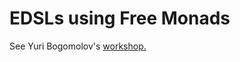 # EDSLs using Free Monads

See Yuri Bogomolov's [workshop.](https://github.com/YBogomolov/workshop-edsl-in-typescript)

